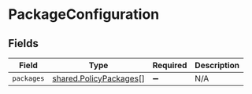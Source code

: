 # PackageConfiguration


## Fields

| Field                                                            | Type                                                             | Required                                                         | Description                                                      |
| ---------------------------------------------------------------- | ---------------------------------------------------------------- | ---------------------------------------------------------------- | ---------------------------------------------------------------- |
| `packages`                                                       | [shared.PolicyPackages](../../models/shared/policypackages.md)[] | :heavy_minus_sign:                                               | N/A                                                              |